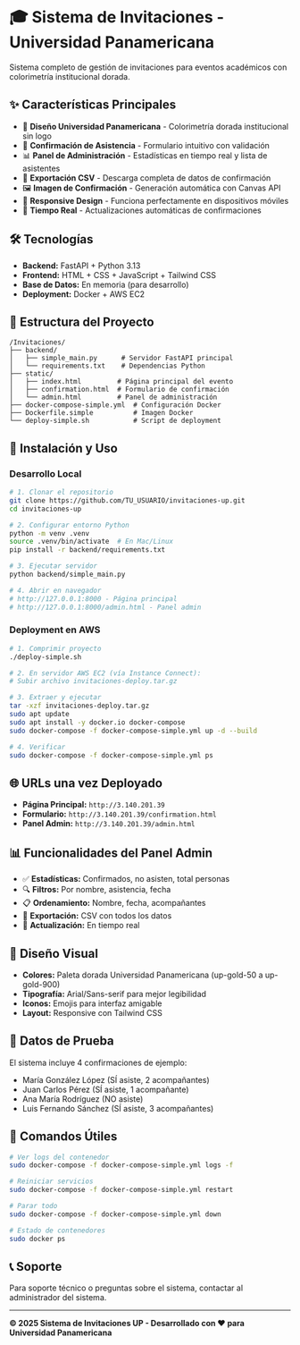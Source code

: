 # 🎓 Sistema de Invitaciones - Universidad Panamericana

Sistema completo de gestión de invitaciones para eventos académicos con colorimetría institucional dorada.

## ✨ Características Principales

- 🎨 **Diseño Universidad Panamericana** - Colorimetría dorada institucional sin logo
- 📝 **Confirmación de Asistencia** - Formulario intuitivo con validación
- 📊 **Panel de Administración** - Estadísticas en tiempo real y lista de asistentes
- 💾 **Exportación CSV** - Descarga completa de datos de confirmación
- 🖼️ **Imagen de Confirmación** - Generación automática con Canvas API
- 📱 **Responsive Design** - Funciona perfectamente en dispositivos móviles
- 🔄 **Tiempo Real** - Actualizaciones automáticas de confirmaciones

## 🛠️ Tecnologías

- **Backend:** FastAPI + Python 3.13
- **Frontend:** HTML + CSS + JavaScript + Tailwind CSS
- **Base de Datos:** En memoria (para desarrollo)
- **Deployment:** Docker + AWS EC2

## 📁 Estructura del Proyecto

```
/Invitaciones/
├── backend/
│   ├── simple_main.py      # Servidor FastAPI principal
│   └── requirements.txt    # Dependencias Python
├── static/
│   ├── index.html         # Página principal del evento
│   ├── confirmation.html  # Formulario de confirmación
│   └── admin.html         # Panel de administración
├── docker-compose-simple.yml  # Configuración Docker
├── Dockerfile.simple          # Imagen Docker
└── deploy-simple.sh           # Script de deployment
```

## 🚀 Instalación y Uso

### Desarrollo Local

```bash
# 1. Clonar el repositorio
git clone https://github.com/TU_USUARIO/invitaciones-up.git
cd invitaciones-up

# 2. Configurar entorno Python
python -m venv .venv
source .venv/bin/activate  # En Mac/Linux
pip install -r backend/requirements.txt

# 3. Ejecutar servidor
python backend/simple_main.py

# 4. Abrir en navegador
# http://127.0.0.1:8000 - Página principal
# http://127.0.0.1:8000/admin.html - Panel admin
```

### Deployment en AWS

```bash
# 1. Comprimir proyecto
./deploy-simple.sh

# 2. En servidor AWS EC2 (vía Instance Connect):
# Subir archivo invitaciones-deploy.tar.gz

# 3. Extraer y ejecutar
tar -xzf invitaciones-deploy.tar.gz
sudo apt update
sudo apt install -y docker.io docker-compose
sudo docker-compose -f docker-compose-simple.yml up -d --build

# 4. Verificar
sudo docker-compose -f docker-compose-simple.yml ps
```

## 🌐 URLs una vez Deployado

- **Página Principal:** `http://3.140.201.39`
- **Formulario:** `http://3.140.201.39/confirmation.html`
- **Panel Admin:** `http://3.140.201.39/admin.html`

## 📊 Funcionalidades del Panel Admin

- ✅ **Estadísticas:** Confirmados, no asisten, total personas
- 🔍 **Filtros:** Por nombre, asistencia, fecha
- 📋 **Ordenamiento:** Nombre, fecha, acompañantes
- 💾 **Exportación:** CSV con todos los datos
- 🔄 **Actualización:** En tiempo real

## 🎨 Diseño Visual

- **Colores:** Paleta dorada Universidad Panamericana (up-gold-50 a up-gold-900)
- **Tipografía:** Arial/Sans-serif para mejor legibilidad
- **Iconos:** Emojis para interfaz amigable
- **Layout:** Responsive con Tailwind CSS

## 📝 Datos de Prueba

El sistema incluye 4 confirmaciones de ejemplo:
- María González López (SÍ asiste, 2 acompañantes)
- Juan Carlos Pérez (SÍ asiste, 1 acompañante)
- Ana María Rodríguez (NO asiste)
- Luis Fernando Sánchez (SÍ asiste, 3 acompañantes)

## 🔧 Comandos Útiles

```bash
# Ver logs del contenedor
sudo docker-compose -f docker-compose-simple.yml logs -f

# Reiniciar servicios
sudo docker-compose -f docker-compose-simple.yml restart

# Parar todo
sudo docker-compose -f docker-compose-simple.yml down

# Estado de contenedores
sudo docker ps
```

## 📞 Soporte

Para soporte técnico o preguntas sobre el sistema, contactar al administrador del sistema.

---

**© 2025 Sistema de Invitaciones UP - Desarrollado con ❤️ para Universidad Panamericana**